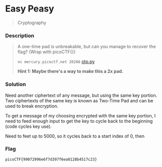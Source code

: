 # Easy Peasy
> Cryptography

### Description
> A one-time pad is unbreakable, but can you manage to recover the flag? (Wrap with picoCTF{})
>
> `nc mercury.picoctf.net 20266` [otp.py](https://mercury.picoctf.net/static/84c434ada6e2f770b5000292cadae7eb/otp.py)
>
> **Hint 1: Maybe there's a way to make this a 2x pad.**

### Solution
Need another ciphertext of any message, but using the same key portion. Two ciphertexts of the same key is known as Two-Time Pad and can be used to break encryption.

To get a message of my choosing encrypted with the same key portion, I need to feed enough input to get the key to cycle back to the beginning (code cycles key use).

Need to feet up to 5000, so it cycles back to a start index of 0, then 

### Flag
`picoCTF{99072996e6f7d397f6ea0128b4517c23}`
